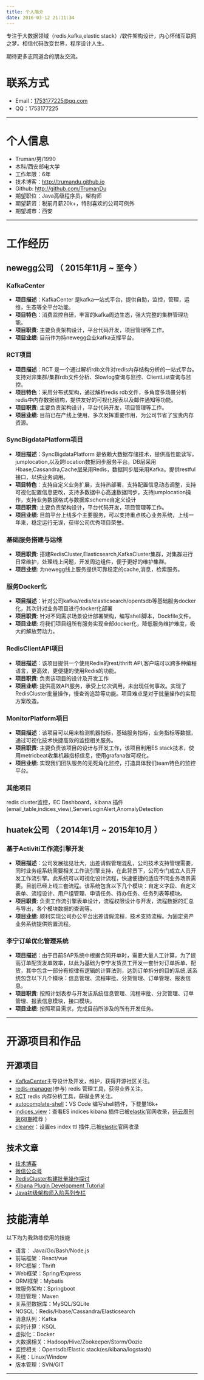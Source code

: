 ```yaml
---
title: 个人简介
date: 2016-03-12 21:11:34
---
```


专注于大数据领域（redis,kafka,elastic stack）/软件架构设计，内心怀储互联网之梦。相信代码改变世界，程序设计人生。

期待更多志同道合的朋友交流。


# 联系方式

- Email：1753177225@qq.com
- QQ：1753177225

---

# 个人信息

 - Truman/男/1990
 - 本科/西安邮电大学
 - 工作年限：6年
 - 技术博客：http://trumandu.github.io
 - Github:  http://github.com/TrumanDu
 - 期望职位：Java高级程序员，架构师
 - 期望薪资：税前月薪20k+，特别喜欢的公司可例外
 - 期望城市：西安

---

# 工作经历

## newegg公司 （ 2015年11月 ~ 至今 ）

### KafkaCenter
- **项目描述**：KafkaCenter 是kafka一站式平台，提供自助，监控，管理，运维，生态等全平台功能。
- **项目特色**：消费监控自研，丰富的kafka周边生态，强大完整的集群管理功能。
- **项目职责**: 主要负责架构设计，平台代码开发，项目管理等工作。
- **项目业绩**: 目前作为持newegg企业kafka支撑平台。

### RCT项目 
- **项目描述**：RCT 是一个通过解析rdb文件对redis内存结构分析的一站式平台。 支持对非集群/集群rdb文件分析、Slowlog查询与监控、ClientList查询与监控。
- **项目特色**：采用分布式架构，通过解析redis rdb文件，多角度多场景分析redis中内存数据结构，提供友好的可视化报表以及邮件通知等功能。
- **项目职责**: 主要负责架构设计，平台代码开发，项目管理等工作。
- **项目业绩**: 目前已在产线上使用，多次发挥重要作用，为公司节省了宝贵内存资源。

### SyncBigdataPlatform项目 
- **项目描述**：SyncBigdataPlatform 是依赖大数据存储技术，提供高性能读写，jumplocation,以及跨location数据同步服务平台。DB层采用Hbase,Cassandra,Cache层采用Redis，数据同步层采用Kafka。提供restful接口，以供业务调用。
- **项目特色**：支持自定义业务扩展，支持热部署，支持配置信息动态调整，支持可视化配置信息更改，支持多数据中心高速数据同步，支持jumplocation操作，支持业务数据格式与数据库scheme自定义设计
- **项目职责**: 主要负责架构设计，平台代码开发，项目管理等工作。
- **项目业绩**: 目前平台上线多个主要服务，可以支持重点核心业务系统，上线一年来，稳定运行无误，获得公司优秀项目荣誉。

### 基础服务搭建与运维
- **项目职责**: 搭建RedisCluster,Elasticsearch,KafkaCluster集群，对集群进行日常维护，处理线上问题，开发周边组件，便于更好的维护集群。
- **项目业绩**: 为newegg线上服务提供可靠稳定的cache,消息，检索服务。

### 服务Docker化
- **项目描述**：针对公司kafka/redis/elasticsearch/opentsdb等基础服务docker化，其次针对业务项目进行docker化部署
- **项目职责**: 针对不同需求场景设计部署架构，编写shell脚本，Dockfile文件。
- **项目业绩**: 将我们项目组所有服务实现全部docker化，降低服务维护难度，极大的解放劳动力。

### RedisClientAPI项目
- **项目描述**：该项目提供一个使用Redis的rest/thrift API,客户端可以跨多种编程语言，更高效，更便捷的使用Redis的功能。
- **项目职责**: 负责该项目的设计及开发工作
- **项目业绩**: 提供高效API服务，承受上亿次调用，未出现任何事故。实现了RedisCluster批量操作，慢查询追踪等功能。项目难点是对于批量操作的实现方案改造。

### MonitorPlatform项目 
- **项目描述**：该项目可以用来检测机器指标，基础服务指标，业务指标等数据，通过可视化技术快捷高效的监控相关服务。
- **项目职责**: 主要负责该项目的设计与开发工作，该项目利用ES stack技术，使用metricbeat收集机器指标信息，使用grafana做可视化。
- **项目业绩**: 实现我们团队服务的无死角化监控，打造具体我们team特色的监控平台。

### 其他项目
redis cluster监控，EC Dashboard，kibana 插件(email_table,indices_view),ServerLoginAlert,AnomalyDetection

## huatek公司 （ 2014年1月 ~ 2015年10月 ）

### 基于Activiti工作流引擎开发
- **项目描述**：公司发展拙见壮大，出差请假管理混乱，公司技术支持管理需要，同时业务组系统需要相关工作流引擎支持，在此背景下，公司专门成立人员开发工作流引擎。此系统可以可视化设计流程，快速便捷的适应不同业务场景需要。目前已经上线三套流程。该系统包含以下几个模块：自定义字段、自定义表单、流程设计、用户组管理、申请任务、待办任务、任务列表等模块。
- **项目职责**: 
负责工作流引擎表单设计，流程权限设计与开发，流程数据的汇总与导出，各个模块数据的查询等。
- **项目业绩**: 
顺利实现公司办公平台出差请假流程，技术支持流程。为固定资产业务系统提供购置流程。


### 李宁订单优化管理系统
- **项目描述**：由于目前SAP系统中根据合同开单时，需要大量人工计算，为了提高订单配货发单效率，以此为基础为李宁发货员工开发一套针对订单拆单、配货，其中包含一部分有规律有逻辑的计算法则，达到订单拆分的目的系统.该系统包含以下几个模块：信息管理、流程审批、分货管理、订单管理、报表信息。
- **项目职责**: 按照计划表参与开发该系统信息管理、流程审批、分货管理、订单管理、报表信息模块，接口模块。
- **项目业绩**: 按照项目需求，完成目前所涉及的所有开发任务。

---

# 开源项目和作品

## 开源项目

 - [KafkaCenter](https://github.com/xaecbd/KafkaCenter)主导设计及开发，维护，获得开源社区关注。
 - [redis-manager](https://github.com/ngbdf/redis-manager)(参与) redis 管理工具，获得业界关注。
 - [RCT](https://github.com/xaecbd/RCT) redis 内存分析工具，获得业界关注。
 - [autocomplate-shell](https://github.com/TrumanDu/autocomplate-shell)：VS Code 编写shell插件，下载量16k+
 - [indices_view](https://github.com/TrumanDu/indices_view)：查看ES indices kibana 插件已被[elastic](https://www.elastic.co/guide/en/kibana/current/known-plugins.html)官网收录，[码云周刊第68期](https://blog.gitee.com/2018/04/16/weekly068/)推荐 ）
 - [cleaner](https://github.com/TrumanDu/cleaner)：设置es index ttl 插件,已被[elastic](https://www.elastic.co/guide/en/kibana/current/known-plugins.html)官网收录

## 技术文章
- [技术博客](http://trumandu.github.io)
- [微信公众号](https://mp.weixin.qq.com/s/C6qIg9H6Og3AHzXJq9AYdQ)
- [RedisCluster构建批量操作探讨](http://trumandu.github.io/2016/05/09/RedisCluster%E6%9E%84%E5%BB%BA%E6%89%B9%E9%87%8F%E6%93%8D%E4%BD%9C%E6%8E%A2%E8%AE%A8/)
- [Kibana Plugin Development Tutorial](https://trumandu.gitbook.io/kibana-plugin-development-tutorial/) 
- [Java初级架构师入阶系列专栏](https://trumandu.gitbook.io/java-architect-tutorial/)

# 技能清单

以下均为我熟练使用的技能

- 语言： Java/Go/Bash/Node.js
- 前端框架：React/vue
- RPC框架：Thrift
- Web框架：Spring/Express
- ORM框架：Mybatis
- 微服务架构：Springboot
- 项目管理：Maven
- 关系型数据库：MySQL/SQLite
- NOSQL：Redis/Hbase/Cassandra/Elasticsearch
- 消息队列：Kafka
- 实时计算：KSQL
- 虚拟化：Docker
- 大数据相关：Hadoop/Hive/Zookeeper/Storm/Oozie
- 监控相关：Opentsdb/Elastic stack(es/kibana/logstash)
- 系统：Linux/Window
- 版本管理：SVN/GIT

---
